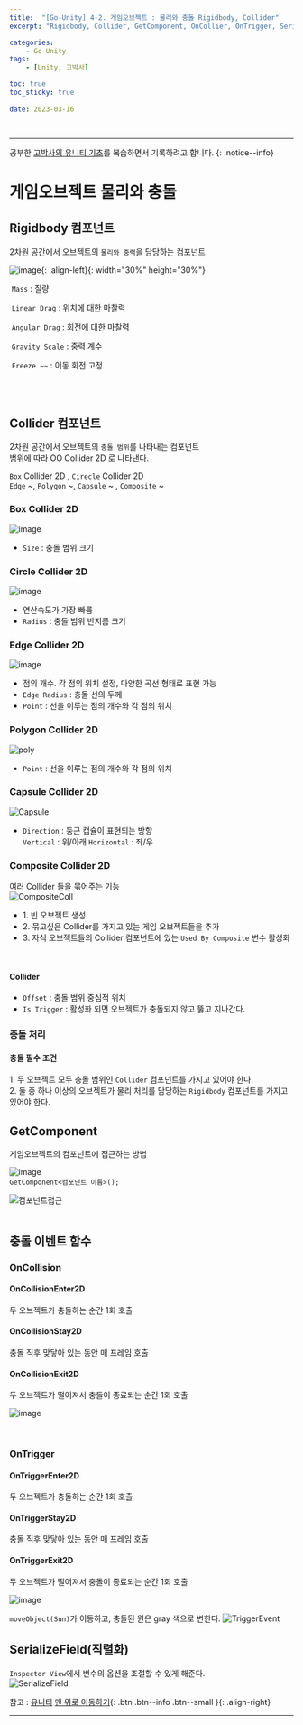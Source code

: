 ```yaml
---
title:  "[Go-Unity] 4-2. 게임오브젝트 : 물리와 충돌 Rigidbody, Collider"
excerpt: "Rigidbody, Collider, GetComponent, OnCollier, OnTrigger, SerializeField"

categories:
    - Go Unity
tags:
    - [Unity, 고박사]

toc: true
toc_sticky: true
 
date: 2023-03-16

---
```

- - -

공부한 [고박사의 유니티 기초](https://www.inflearn.com/course/%EA%B3%A0%EB%B0%95%EC%82%AC-%EC%9C%A0%EB%8B%88%ED%8B%B0-%EA%B8%B0%EC%B4%88/dashboard)를 복습하면서 기록하려고 합니다. 
{: .notice--info}

# 게임오브젝트 물리와 충돌 

## Rigidbody 컴포넌트
2차원 공간에서 오브젝트의 `물리와 중력`을 담당하는 컴포넌트    

![image](https://user-images.githubusercontent.com/96651722/225616023-e87f2eb9-e95d-4007-b4ae-be44860c9e94.png){: .align-left}{: width="30%" height="30%"}  
  

&nbsp;`Mass` : 질량   

&nbsp;`Linear Drag` : 위치에 대한 마찰력   

&nbsp;`Angular Drag` : 회전에 대한 마찰력   

&nbsp;`Gravity Scale` : 중력 계수   

&nbsp;`Freeze ~~` : 이동 회전 고정  

<br> <br>

##  Collider 컴포넌트
2차원 공간에서 오브젝트의 `충돌 범위`를 나타내는 컴포넌트  
범위에 따라 OO Collider 2D 로 나타낸다.   

`Box` Collider 2D , `Cirecle` Collider 2D  
`Edge` ~, `Polygon` ~, `Capsule` ~ , `Composite` ~  


### Box Collider 2D
![image](https://user-images.githubusercontent.com/96651722/225619202-fad28cb4-1ac9-43e0-a96f-482f7e47ee31.png)  
-   `Size` : 충돌 범위 크기  

### Circle Collider 2D
![image](https://user-images.githubusercontent.com/96651722/225617569-de634dcc-2750-4f50-88be-67233f770e35.png)  
- 연산속도가 가장 빠름
-   `Radius` : 충돌 범위 반지름 크기  

### Edge Collider 2D
![image](https://user-images.githubusercontent.com/96651722/225621962-323104ce-c2d6-4ec7-bb71-e86306ab24ca.png)  
-   점의 개수. 각 점의 위치 설정, 다양한 곡선 형태로 표현 가능
-   `Edge Radius` : 충돌 선의 두께  
-   `Point` :  선을 이루는 점의 개수와 각 점의 위치

### Polygon Collider 2D
![poly](https://user-images.githubusercontent.com/96651722/225625281-3bd17ab8-70fb-4f6e-8d2a-001d8b0cc879.png)
-   `Point` : 선을 이루는 점의 개수와 각 점의 위치  

### Capsule Collider 2D
![Capsule](https://user-images.githubusercontent.com/96651722/225626286-48801bfc-19ff-4b4b-90d5-3f2733c920d5.png)  
-   `Direction` : 둥근 캡슐이 표현되는 방향  
`Vertical` : 위/아래 `Horizontal` : 좌/우

### Composite Collider 2D
여러 Collider 들을 묶어주는 기능  
![CompositeColl](https://user-images.githubusercontent.com/96651722/225628145-e03b3e0e-7aa2-443d-8663-db4aa1c62ec2.png)  
- 1.&nbsp;빈 오브젝트 생성
- 2.&nbsp;묶고싶은 Collider를 가지고 있는 게임 오브젝트들을 추가
- 3.&nbsp;자식 오브젝트들의 Collider 컴포넌트에 있는 `Used By Composite` 변수 활성화  
<br>

#### Collider
-   `Offset` : 충돌 범위 중심적 위치
-   `Is Trigger` : 활성화 되면 오브젝트가 충돌되지 않고 뚫고 지나간다. 
 
### 충돌 처리 
#### 충돌 필수 조건  
1.&nbsp;두 오브젝트 모두 충돌 범위인 `Collider` 컴포넌트를 가지고 있어야 한다.  
2.&nbsp;둘 중 하나 이상의 오브젝트가 물리 처리를 담당하는 `Rigidbody` 컴포넌트를 가지고 있어야 한다.

## GetComponent
게임오브젝트의 컴포넌트에 접근하는 방법  

![image](https://user-images.githubusercontent.com/96651722/225630265-1811e104-fe5d-4c53-83b7-b26f22ef4905.png)  
`GetComponent<컴포넌트 이름>();` 

![컴포넌트접근](https://user-images.githubusercontent.com/96651722/225631172-2423526e-1117-4889-9a1d-e44888caf0d5.png)  
<br>

## 충돌 이벤트 함수

### OnCollision  
#### OnCollisionEnter2D
두 오브젝트가 충돌하는 순간 1회 호출  

#### OnCollisionStay2D
충돌 직후 맞닿아 있는 동안 매 프레임 호출  

#### OnCollisionExit2D
두 오브젝트가 떨어져서 충돌이 종료되는 순간 1회 호출  

![image](https://user-images.githubusercontent.com/96651722/225632185-b3b74687-90f5-4976-9257-a918e7ab4f46.png)  

<br>

### OnTrigger
#### OnTriggerEnter2D
두 오브젝트가 충돌하는 순간 1회 호출  

#### OnTriggerStay2D
충돌 직후 맞닿아 있는 동안 매 프레임 호출  

#### OnTriggerExit2D
두 오브젝트가 떨어져서 충돌이 종료되는 순간 1회 호출  

![image](https://user-images.githubusercontent.com/96651722/225635502-fe691f0e-4aa6-4160-81b4-4563fba4367e.png)  

`moveObject(Sun)`가 이동하고, 충돌된 원은 gray 색으로 변한다.
![TriggerEvent](https://user-images.githubusercontent.com/96651722/225636745-05a0926d-c5b3-4980-8f55-7f77b7b7b2ab.png)

## SerializeField(직렬화)
`Inspector View`에서 변수의 옵션을 조절할 수 있게 해준다.  
![SerializeField](https://user-images.githubusercontent.com/96651722/225633464-573f0bba-95c8-48f8-8b2f-450dc3a63e96.png)


참고 : [유니티](https://docs.unity3d.com/kr/)
[맨 위로 이동하기](#){: .btn .btn--info .btn--small }{: .align-right}
<br>
- - -
